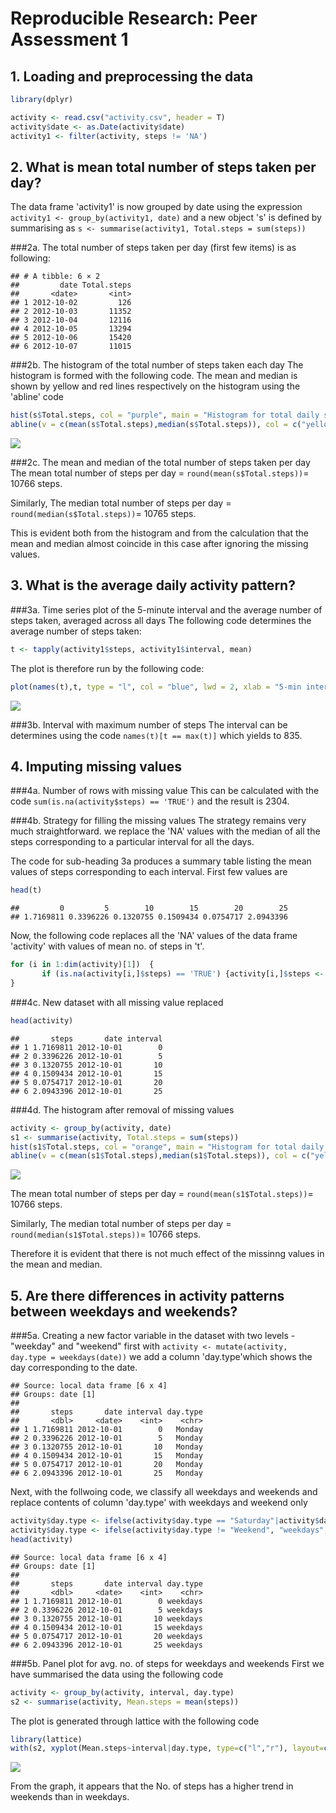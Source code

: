 # Reproducible Research: Peer Assessment 1


## 1. Loading and preprocessing the data

```r
library(dplyr)
```

```r
activity <- read.csv("activity.csv", header = T)
activity$date <- as.Date(activity$date)
activity1 <- filter(activity, steps != 'NA')
```

## 2. What is mean total number of steps taken per day?

The data frame 'activity1' is now grouped by date using the expression `activity1 <- group_by(activity1, date)`
and a new object 's' is defined by summarising as `s <- summarise(activity1, Total.steps = sum(steps))`

###2a. The total number of steps taken per day (first few items) is as following:

```
## # A tibble: 6 × 2
##         date Total.steps
##       <date>       <int>
## 1 2012-10-02         126
## 2 2012-10-03       11352
## 3 2012-10-04       12116
## 4 2012-10-05       13294
## 5 2012-10-06       15420
## 6 2012-10-07       11015
```
###2b. The histogram of the total number of steps taken each day
The histogram is formed with the following code. The mean and median is shown by yellow and red lines respectively on the histogram using the 'abline' code

```r
hist(s$Total.steps, col = "purple", main = "Histogram for total daily steps", xlab = "Total Steps")
abline(v = c(mean(s$Total.steps),median(s$Total.steps)), col = c("yellow","red"), lwd=c(4,1))
```

![](PA1_files/figure-html/unnamed-chunk-5-1.png)<!-- -->

###2c. The mean and median of the total number of steps taken per day
The mean total number of steps per day = `round(mean(s$Total.steps))`= 10766 steps.

Similarly, The median total number of steps per day = `round(median(s$Total.steps))`= 10765 steps.

This is evident both from the histogram and from the calculation that the mean and median almost coincide in this case after ignoring the missing values.

## 3. What is the average daily activity pattern?
###3a. Time series plot of the 5-minute interval and the average number of steps taken, averaged across all days
The following code determines the average number of steps taken:

```r
t <- tapply(activity1$steps, activity1$interval, mean)
```
The plot is therefore run by the following code:

```r
plot(names(t),t, type = "l", col = "blue", lwd = 2, xlab = "5-min interval", ylab = "Average steps", main = "Plot of the 5-minute interval and the average number of steps")
```

![](PA1_files/figure-html/unnamed-chunk-7-1.png)<!-- -->

###3b. Interval with maximum number of steps
The interval can be determines using the code `names(t)[t == max(t)]` which yields to 835.


## 4. Imputing missing values
###4a. Number of rows with missing value
This can be calculated with the code `sum(is.na(activity$steps) == 'TRUE')` and the result is  2304.

###4b. Strategy for filling the missing values
The strategy remains very much straightforward. we replace the 'NA' values with the median of all the steps corresponding to a particular interval for all the days.

The code for sub-heading 3a produces a summary table listing the mean values of steps corresponding to each interval. First few values are 

```r
head(t)
```

```
##         0         5        10        15        20        25 
## 1.7169811 0.3396226 0.1320755 0.1509434 0.0754717 2.0943396
```
Now, the following code replaces all the 'NA' values of the data frame 'activity' with values of mean no. of steps in 't'.


```r
for (i in 1:dim(activity)[1])  {
       if (is.na(activity[i,]$steps) == 'TRUE') {activity[i,]$steps <-  t[names(t)==activity[i,]$interval]}
}
```
###4c. New dataset with all missing value replaced

```r
head(activity)
```

```
##       steps       date interval
## 1 1.7169811 2012-10-01        0
## 2 0.3396226 2012-10-01        5
## 3 0.1320755 2012-10-01       10
## 4 0.1509434 2012-10-01       15
## 5 0.0754717 2012-10-01       20
## 6 2.0943396 2012-10-01       25
```
###4d. The histogram after removal of missing values

```r
activity <- group_by(activity, date)
s1 <- summarise(activity, Total.steps = sum(steps))
hist(s1$Total.steps, col = "orange", main = "Histogram for total daily steps", xlab = "Total Steps")
abline(v = c(mean(s1$Total.steps),median(s1$Total.steps)), col = c("yellow","red"), lwd=c(4,1))
```

![](PA1_files/figure-html/unnamed-chunk-11-1.png)<!-- -->

The mean total number of steps per day = `round(mean(s1$Total.steps))`= 10766 steps.

Similarly, The median total number of steps per day = `round(median(s1$Total.steps))`= 10766 steps.

Therefore it is evident that there is not much effect of the missinng values in the mean and median.

## 5. Are there differences in activity patterns between weekdays and weekends?
###5a. Creating a new factor variable in the dataset with two levels - "weekday" and "weekend"
first with `activity <- mutate(activity, day.type = weekdays(date))` we add a column 'day.type'which shows the day corresponding to the date.


```
## Source: local data frame [6 x 4]
## Groups: date [1]
## 
##       steps       date interval day.type
##       <dbl>     <date>    <int>    <chr>
## 1 1.7169811 2012-10-01        0   Monday
## 2 0.3396226 2012-10-01        5   Monday
## 3 0.1320755 2012-10-01       10   Monday
## 4 0.1509434 2012-10-01       15   Monday
## 5 0.0754717 2012-10-01       20   Monday
## 6 2.0943396 2012-10-01       25   Monday
```

Next, with the follwoing code, we classify all weekdays and weekends and replace contents of column 'day.type' with weekdays and weekend only


```r
activity$day.type <- ifelse(activity$day.type == "Saturday"|activity$day.type =="Sunday", "Weekend", activity$day.type)
activity$day.type <- ifelse(activity$day.type != "Weekend", "weekdays",activity$day.type)
head(activity)
```

```
## Source: local data frame [6 x 4]
## Groups: date [1]
## 
##       steps       date interval day.type
##       <dbl>     <date>    <int>    <chr>
## 1 1.7169811 2012-10-01        0 weekdays
## 2 0.3396226 2012-10-01        5 weekdays
## 3 0.1320755 2012-10-01       10 weekdays
## 4 0.1509434 2012-10-01       15 weekdays
## 5 0.0754717 2012-10-01       20 weekdays
## 6 2.0943396 2012-10-01       25 weekdays
```

###5b. Panel plot for avg. no. of steps for weekdays and weekends
First we have summarised the data using the following code


```r
activity <- group_by(activity, interval, day.type)
s2 <- summarise(activity, Mean.steps = mean(steps))
```
The plot is generated through lattice with the following code


```r
library(lattice)
with(s2, xyplot(Mean.steps~interval|day.type, type=c("l","r"), layout=c(1,2), xlab = "Interval", ylab = "Average No. of Steps", main = "Panel plot for avg. no. of steps for weekdays and weekends"))
```

![](PA1_files/figure-html/unnamed-chunk-15-1.png)<!-- -->

From the graph, it appears that the No. of steps has a higher trend in weekends than in weekdays.
